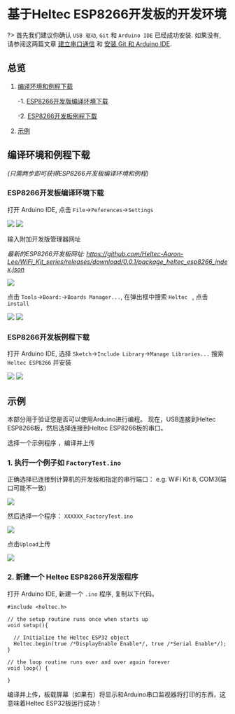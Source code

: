 # 基于Heltec ESP8266开发板的开发环境 

?> 首先我们建议你确认 `USB 驱动`, `Git` 和 `Arduino IDE` 已经成功安装. 如果没有, 请参阅这两篇文章 [建立串口通信](/zh_CN/user_manual/establish_serial_connection) 和 [安装 Git 和 Arduino IDE](/zh_CN/user_manual/how_to_install_git_and_arduino).

## 总览

1. [编译环境和例程下载](#编译环境和例程下载)

    -1. [ESP8266开发版编译环境下载](#ESP8266开发版编译环境下载)

    -2. [ESP8266开发板例程下载](#ESP8266开发板例程下载)

2. [示例](#示例)

## 编译环境和例程下载

*(只需两步即可获得ESP8266开发板编译环境和例程)*

### ESP8266开发板编译环境下载

打开 Arduino IDE, 点击 `File`->`Peferences`->`Settings`

<img src="img/how_to_install_esp8266_Arduino/01.png">

<img src="img/how_to_install_esp8266_Arduino/02.png">

输入附加开发版管理器网址

*最新的ESP8266开发板网址: https://github.com/Heltec-Aaron-Lee/WiFi_Kit_series/releases/download/0.0.1/package_heltec_esp8266_index.json*

<img src="img/how_to_install_esp8266_Arduino/03.png">

点击 `Tools`->`Board:`->`Boards Manager...`, 在弹出框中搜索 `Heltec ` , 点击 `install`

<img src="img/how_to_install_esp8266_Arduino/04.png">

<img src="img/how_to_install_esp8266_Arduino/05.png">

### ESP8266开发板例程下载

打开 Arduino IDE, 选择 `Sketch`->`Include Library`->`Manage Libraries...`
搜索 `Heltec ESP8266` 并安装

<img src="img/how_to_install_esp8266_Arduino/06.png">

<img src="img/how_to_install_esp8266_Arduino/07.jpg">


## 示例

本部分用于验证您是否可以使用Arduino进行编程。 现在，USB连接到Heltec ESP8266板，然后选择连接到Heltec ESP8266板的串口。

选择一个示例程序 ，编译并上传

### 1. 执行一个例子如 `FactoryTest.ino`

正确选择已连接到计算机的开发板和指定的串行端口： e.g. WiFi Kit 8, COM3(端口可能不一致)

<img src="img/how_to_install_esp8266_Arduino/08.png">

然后选择一个程序： `XXXXXX_FactoryTest.ino`

<img src="img/how_to_install_esp8266_Arduino/09.png">

点击`Upload`上传

<img src="img/how_to_install_esp8266_Arduino/10.png">

### 2. 新建一个	Heltec ESP8266开发版程序

打开 Arduino IDE, 新建一个 `.ino` 程序, 复制以下代码。

```arduino
#include <heltec.h>

// the setup routine runs once when starts up
void setup(){

  // Initialize the Heltec ESP32 object
  Heltec.begin(true /*DisplayEnable Enable*/, true /*Serial Enable*/);
}

// the loop routine runs over and over again forever
void loop() {

}
```


编译并上传，板载屏幕（如果有）将显示和Arduino串口监视器将打印的东西，这意味着Heltec ESP32板运行成功！

